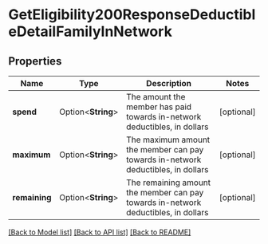 # GetEligibility200ResponseDeductibleDetailFamilyInNetwork

## Properties

Name | Type | Description | Notes
------------ | ------------- | ------------- | -------------
**spend** | Option<**String**> | The amount the member has paid towards in-network deductibles, in dollars | [optional]
**maximum** | Option<**String**> | The maximum amount the member can pay towards in-network deductibles, in dollars | [optional]
**remaining** | Option<**String**> | The remaining amount the member can pay towards in-network deductibles, in dollars | [optional]

[[Back to Model list]](../README.md#documentation-for-models) [[Back to API list]](../README.md#documentation-for-api-endpoints) [[Back to README]](../README.md)


